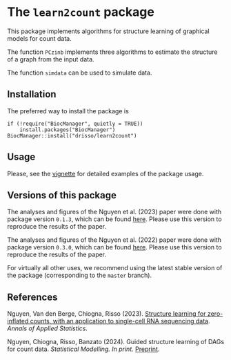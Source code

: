# The `learn2count` package

This package implements algorithms for structure learning of graphical models for count data.

The function `PCzinb` implements three algorithms to estimate the structure of a graph from the input data.

The function `simdata` can be used to simulate data.

## Installation

The preferred way to install the package is
```{r}
if (!require("BiocManager", quietly = TRUE))
    install.packages("BiocManager")
BiocManager::install("drisso/learn2count")
```

## Usage

Please, see the [vignette](vignettes/intro.Rmd) for detailed examples of the package usage.

## Versions of this package

The analyses and figures of the Nguyen et al. (2023) paper were done with package version `0.1.3`, which can be found [here](https://github.com/drisso/learn2count/releases/tag/v0.1.3). Please use this version to reproduce the results of the paper.

The analyses and figures of the Nguyen et al. (2022) paper were done with package version `0.3.0`, which can be found [here](https://github.com/drisso/learn2count/releases/tag/v0.3.0). Please use this version to reproduce the results of the paper.

For virtually all other uses, we recommend using the latest stable version of the package (corresponding to the `master` branch).

## References

Nguyen, Van den Berge, Chiogna, Risso (2023). [Structure learning for zero- inflated counts, with an application to single-cell RNA sequencing data](https://projecteuclid.org/journals/annals-of-applied-statistics/volume-17/issue-3/Structure-learning-for-zero-inflated-counts-with-an-application-to/10.1214/23-AOAS1732.full). _Annals of Applied Statistics_.

Nguyen, Chiogna, Risso, Banzato (2024). Guided structure learning of DAGs for count data. _Statistical Modelling. In print_. [Preprint](https://doi.org/10.48550/arXiv.2206.09754).
